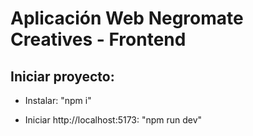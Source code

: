 # Aplicación Web Negromate Creatives - Frontend

## Iniciar proyecto:

- Instalar: "npm i"

- Iniciar http://localhost:5173: "npm run dev"